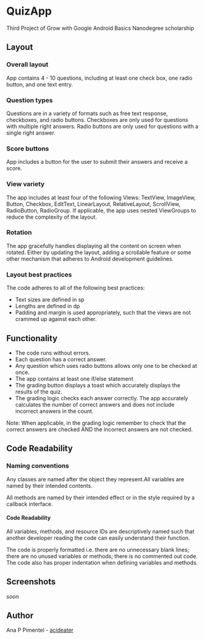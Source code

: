# QuizApp
Third Project of Grow with Google Android Basics Nanodegree scholarship

## Layout

### Overall layout

App contains 4 - 10 questions, including at least one check box, one radio button, and one text entry.

### Question types

Questions are in a variety of formats such as free text response, checkboxes, and radio buttons.
Checkboxes are only used for questions with multiple right answers. Radio buttons are only used for questions with a single right answer.

### Score buttons

App includes a button for the user to submit their answers and receive a score.

### View variety

The app includes at least four of the following Views: TextView, ImageView, Button, Checkbox, EditText, LinearLayout, RelativeLayout, ScrollView, RadioButton, RadioGroup.
If applicable, the app uses nested ViewGroups to reduce the complexity of the layout.

### Rotation

The app gracefully handles displaying all the content on screen when rotated. Either by updating the layout, adding a scrollable feature or some other mechanism that adheres to Android development guidelines.

### Layout best practices
  
The code adheres to all of the following best practices:

* Text sizes are defined in sp
* Lengths are defined in dp
* Padding and margin is used appropriately, such that the views are not crammed up against each other.

## Functionality

* The code runs without errors.
* Each question has a correct answer.
* Any question which uses radio buttons allows only one to be checked at once.
* The app contains at least one if/else statement
* The grading button displays a toast which accurately displays the results of the quiz.
* The grading logic checks each answer correctly. The app accurately calculates the number of correct answers and does not include incorrect answers in the count.

Note: When applicable, in the grading logic remember to check that the correct answers are checked AND the incorrect answers are not checked.

## Code Readability

### Naming conventions

Any classes are named after the object they represent.All variables are named by their intended contents.

All methods are named by their intended effect or in the style required by a callback interface.

#### Code Readability

All variables, methods, and resource IDs are descriptively named such that another developer reading the code can easily understand their function.

The code is properly formatted i.e. there are no unnecessary blank lines; there are no unused variables or methods; there is no commented out code.
The code also has proper indentation when defining variables and methods.

## Screenshots
*soon*

## Author

Ana P Pimentel - [acideater](https://github.com/acideater)
